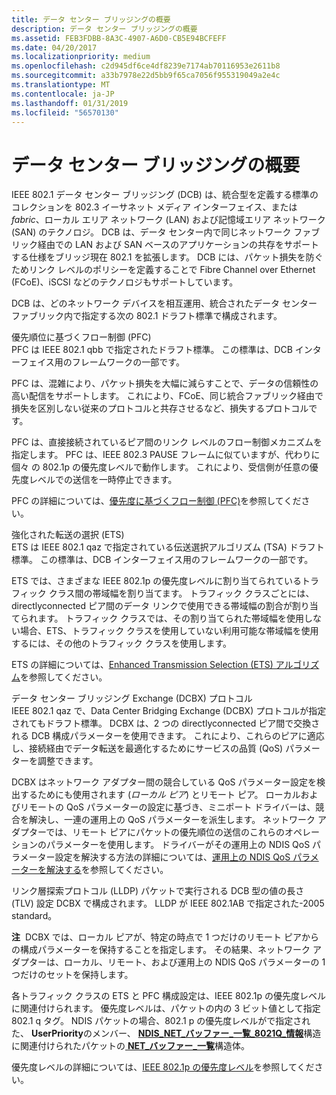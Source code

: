```yaml
---
title: データ センター ブリッジングの概要
description: データ センター ブリッジングの概要
ms.assetid: FEB3FDBB-8A3C-4907-A6D0-CB5E94BCFEFF
ms.date: 04/20/2017
ms.localizationpriority: medium
ms.openlocfilehash: c2d945df6ce4df8239e7174ab70116953e2611b8
ms.sourcegitcommit: a33b7978e22d5bb9f65ca7056f955319049a2e4c
ms.translationtype: MT
ms.contentlocale: ja-JP
ms.lasthandoff: 01/31/2019
ms.locfileid: "56570130"
---
```

# <a name="overview-of-data-center-bridging"></a>データ センター ブリッジングの概要


IEEE 802.1 データ センター ブリッジング (DCB) は、統合型を定義する標準のコレクションを 802.3 イーサネット メディア インターフェイス、または*fabric*、ローカル エリア ネットワーク (LAN) および記憶域エリア ネットワーク (SAN) のテクノロジ。 DCB は、データ センター内で同じネットワーク ファブリック経由での LAN および SAN ベースのアプリケーションの共存をサポートする仕様をブリッジ現在 802.1 を拡張します。 DCB には、パケット損失を防ぐためリンク レベルのポリシーを定義することで Fibre Channel over Ethernet (FCoE)、iSCSI などのテクノロジもサポートしています。

DCB は、どのネットワーク デバイスを相互運用、統合されたデータ センター ファブリック内で指定する次の 802.1 ドラフト標準で構成されます。

<a href="" id="priority-based-flow-control--pfc-"></a>優先順位に基づくフロー制御 (PFC)  
PFC は IEEE 802.1 qbb で指定されたドラフト標準。 この標準は、DCB インターフェイス用のフレームワークの一部です。

PFC は、混雑により、パケット損失を大幅に減らすことで、データの信頼性の高い配信をサポートします。 これにより、FCoE、同じ統合ファブリック経由で損失を区別しない従来のプロトコルと共存させるなど、損失するプロトコルです。

PFC は、直接接続されているピア間のリンク レベルのフロー制御メカニズムを指定します。 PFC は、IEEE 802.3 PAUSE フレームに似ていますが、代わりに個々 の 802.1p の優先度レベルで動作します。 これにより、受信側が任意の優先度レベルでの送信を一時停止できます。

PFC の詳細については、[優先度に基づくフロー制御 (PFC)](priority-based-flow-control--pfc.md)を参照してください。

<a href="" id="enhanced-transmission-selection--ets-"></a>強化された転送の選択 (ETS)  
ETS は IEEE 802.1 qaz で指定されている伝送選択アルゴリズム (TSA) ドラフト標準。 この標準は、DCB インターフェイス用のフレームワークの一部です。

ETS では、さまざまな IEEE 802.1p の優先度レベルに割り当てられているトラフィック クラス間の帯域幅を割り当てます。 トラフィック クラスごとには、directlyconnected ピア間のデータ リンクで使用できる帯域幅の割合が割り当てられます。 トラフィック クラスでは、その割り当てられた帯域幅を使用しない場合、ETS、トラフィック クラスを使用していない利用可能な帯域幅を使用するには、その他のトラフィック クラスを使用します。

ETS の詳細については、[Enhanced Transmission Selection (ETS) アルゴリズム](enhanced-transmission-selection--ets--algorithm.md)を参照してください。

<a href="" id="data-center-bridging-exchange--dcbx--protocol"></a>データ センター ブリッジング Exchange (DCBX) プロトコル  
IEEE 802.1 qaz で、Data Center Bridging Exchange (DCBX) プロトコルが指定されてもドラフト標準。 DCBX は、2 つの directlyconnected ピア間で交換される DCB 構成パラメーターを使用できます。 これにより、これらのピアに適応し、接続経由でデータ転送を最適化するためにサービスの品質 (QoS) パラメーターを調整できます。

DCBX はネットワーク アダプター間の競合している QoS パラメーター設定を検出するためにも使用されます (*ローカル ピア*) とリモート ピア。 ローカルおよびリモートの QoS パラメーターの設定に基づき、ミニポート ドライバーは、競合を解決し、一連の運用上の QoS パラメーターを派生します。 ネットワーク アダプターでは、リモート ピアにパケットの優先順位の送信のこれらのオペレーションのパラメーターを使用します。 ドライバーがその運用上の NDIS QoS パラメーター設定を解決する方法の詳細については、[運用上の NDIS QoS パラメーターを解決する](resolving-operational-ndis-qos-parameters.md)を参照してください。

リンク層探索プロトコル (LLDP) パケットで実行される DCB 型の値の長さ (TLV) 設定 DCBX で構成されます。 LLDP が IEEE 802.1AB で指定された-2005 standard。

**注**  DCBX では、ローカル ピアが、特定の時点で 1 つだけのリモート ピアからの構成パラメーターを保持することを指定します。 その結果、ネットワーク アダプターは、ローカル、リモート、および運用上の NDIS QoS パラメーターの 1 つだけのセットを保持します。

 

各トラフィック クラスの ETS と PFC 構成設定は、IEEE 802.1p の優先度レベルに関連付けられます。 優先度レベルは、パケットの内の 3 ビット値として指定 802.1 q タグ。 NDIS パケットの場合、802.1 p の優先度レベルがで指定された、 **UserPriority**のメンバー、 [ **NDIS\_NET\_バッファー\_一覧\_8021Q\_情報**](https://msdn.microsoft.com/library/windows/hardware/ff566565)構造に関連付けられたパケットの[ **NET\_バッファー\_一覧**](https://msdn.microsoft.com/library/windows/hardware/ff568388)構造体。

優先度レベルの詳細については、[IEEE 802.1p の優先度レベル](ieee-802-1p-priority-levels.md)を参照してください。

 

 





